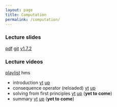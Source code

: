 ```yaml
---
layout: page
title: Computation
permalink: /computation/
---
```


### Lecture slides

  [pdf](https://github.com/potassco-asp-course/course/releases/download/v1.7.2/main.pdf)
  [git](https://github.com/potassco-asp-course/computation)
  [v1.7.2](https://github.com/potassco-asp-course/course/releases/tag/v1.7.2)

### Lecture videos

  [playlist](https://youtube.com/playlist?list=PL7DBaibuDD9NbVx8aleanvEAyVRYmvUST) hms

  * introduction
	[yt](https://youtu.be/IM_Cxf8aFL8)
	[up](https://mediaup.uni-potsdam.de/Play/28539)
  * consequence operator (reloaded)
	[yt](https://youtu.be/Uku4yruGP0g)
	[up](https://mediaup.uni-potsdam.de/Play/28543)
  * solving from first principles
	[yt]()
	[up]()
	(**yet to come**)
  * summary
	[yt]()
	[up]()
	(**yet to come**)
